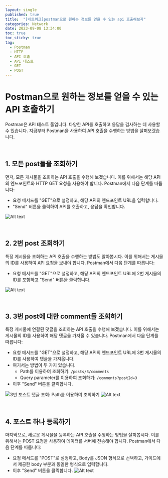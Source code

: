 ```yaml
---
layout: single
published: true
title:  "[네트워크]postman으로 원하는 정보를 얻을 수 있는 api 호출해보자"
categories: Network
date: 2023-09-08 13:34:00
toc: true
toc_sticky: true
tag:   
  - Postman
  - HTTP
  - API 호출 
  - API 테스트
  - GET
  - POST 
---
```


# Postman으로 원하는 정보를 얻을 수 있는 API 호출하기

Postman은 API 테스트 툴입니다. 다양한 API를 호출하고 응답을 검사하는 데 사용할 수 있습니다. 지금부터 Postman을 사용하여 API 호출을 수행하는 방법을 살펴보겠습니다. 

<br>

## 1. 모든 post들을 조회하기

먼저, 모든 게시물을 조회하는 API 호출을 수행해 보겠습니다. 이를 위해서는 해당 API의 엔드포인트와 HTTP GET 요청을 사용해야 합니다. Postman에서 다음 단계를 따릅니다:

- 요청 메서드를 "GET"으로 설정하고, 해당 API의 엔드포인트 URL을 입력합니다.
- "Send" 버튼을 클릭하여 API를 호출하고, 응답을 확인합니다.

![Alt text](image-1.png)

<br>

## 2. 2번 post 조회하기

특정 게시물을 조회하는 API 호출을 수행하는 방법도 알아봅시다. 이를 위해서는 게시물의 ID를 사용하여 API 요청을 보내야 합니다. Postman에서 다음 단계를 따릅니다:

- 요청 메서드를 "GET"으로 설정하고, 해당 API의 엔드포인트 URL에 2번 게시물의 ID를 포함하고 "Send" 버튼을 클릭합니다.

![Alt text](image-2.png)

<br>

## 3. 3번 post에 대한 comment들 조회하기

특정 게시물에 연결된 댓글을 조회하는 API 호출을 수행해 보겠습니다. 이를 위해서는 게시물의 ID를 사용하여 해당 댓글을 가져올 수 있습니다. Postman에서 다음 단계를 따릅니다:

- 요청 메서드를 "GET"으로 설정하고, 해당 API의 엔드포인트 URL에 3번 게시물의 ID를 사용하여 댓글을 가져옵니다.
- 여기서는 방법이 두 가지 있습니다.
  - Path를 이용하여 조회하기: `/posts/3/comments`
  - Query parameter를 이용하여 조회하기: `/comments?postId=3`
- 이후 "Send" 버튼을 클릭합니다.

![3번 포스트 댓글 조회: Path를 이용하여 조회하기](이미지_링크_3_path)
![Alt text](image-3.png)

<br>

## 4. 포스트 하나 등록하기

마지막으로, 새로운 게시물을 등록하는 API 호출을 수행하는 방법을 살펴봅시다. 이를 위해서는 POST 요청을 사용하여 데이터를 서버에 전송해야 합니다. Postman에서 다음 단계를 따릅니다:

- 요청 메서드를 "POST"로 설정하고, Body를 JSON 형식으로 선택하고, 가이드에서 제공한 body 부분과 동일한 형식으로 입력합니다.
- 이후 "Send" 버튼을 클릭합니다.
![Alt text](image-4.png)


<br>
